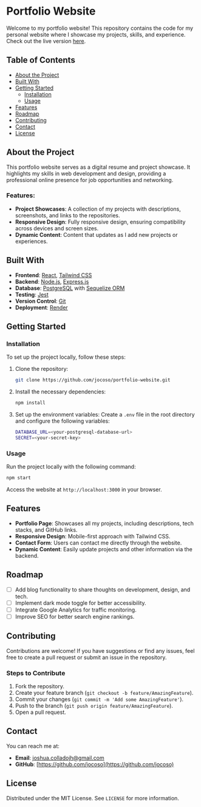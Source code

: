 
# Portfolio Website

Welcome to my portfolio website! This repository contains the code for my personal website where I showcase my projects, skills, and experience. Check out the live version [here](https://github.com/jocoso/portfolio-website).

## Table of Contents

- [About the Project](#about-the-project)
- [Built With](#built-with)
- [Getting Started](#getting-started)
  - [Installation](#installation)
  - [Usage](#usage)
- [Features](#features)
- [Roadmap](#roadmap)
- [Contributing](#contributing)
- [Contact](#contact)
- [License](#license)

## About the Project

This portfolio website serves as a digital resume and project showcase. It highlights my skills in web development and design, providing a professional online presence for job opportunities and networking.

### Features:

- **Project Showcases**: A collection of my projects with descriptions, screenshots, and links to the repositories.
- **Responsive Design**: Fully responsive design, ensuring compatibility across devices and screen sizes.
- **Dynamic Content**: Content that updates as I add new projects or experiences.

## Built With

- **Frontend**: [React](https://reactjs.org/), [Tailwind CSS](https://tailwindcss.com/)
- **Backend**: [Node.js](https://nodejs.org/), [Express.js](https://expressjs.com/)
- **Database**: [PostgreSQL](https://www.postgresql.org/) with [Sequelize ORM](https://sequelize.org/)
- **Testing**: [Jest](https://jestjs.io/)
- **Version Control**: [Git](https://git-scm.com/)
- **Deployment**: [Render](https://render.com/)

## Getting Started

### Installation

To set up the project locally, follow these steps:

1. Clone the repository:
   ```bash
   git clone https://github.com/jocoso/portfolio-website.git
   ```

2. Install the necessary dependencies:
   ```bash
   npm install
   ```

3. Set up the environment variables:
   Create a `.env` file in the root directory and configure the following variables:

   ```bash
   DATABASE_URL=<your-postgresql-database-url>
   SECRET=<your-secret-key>
   ```

### Usage

Run the project locally with the following command:

```bash
npm start
```

Access the website at `http://localhost:3000` in your browser.

## Features

- **Portfolio Page**: Showcases all my projects, including descriptions, tech stacks, and GitHub links.
- **Responsive Design**: Mobile-first approach with Tailwind CSS.
- **Contact Form**: Users can contact me directly through the website.
- **Dynamic Content**: Easily update projects and other information via the backend.

## Roadmap

- [ ] Add blog functionality to share thoughts on development, design, and tech.
- [ ] Implement dark mode toggle for better accessibility.
- [ ] Integrate Google Analytics for traffic monitoring.
- [ ] Improve SEO for better search engine rankings.

## Contributing

Contributions are welcome! If you have suggestions or find any issues, feel free to create a pull request or submit an issue in the repository.

### Steps to Contribute

1. Fork the repository.
2. Create your feature branch (`git checkout -b feature/AmazingFeature`).
3. Commit your changes (`git commit -m 'Add some AmazingFeature'`).
4. Push to the branch (`git push origin feature/AmazingFeature`).
5. Open a pull request.

## Contact

You can reach me at:

- **Email**: [joshua.colladojh@gmail.com](joshua.colladojh@gmail.com)
- **GitHub**: [https://github.com/jocoso](https://github.com/jocoso)

## License

Distributed under the MIT License. See `LICENSE` for more information.

